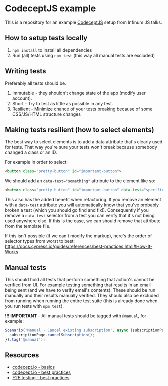 # CodeceptJS example
This is a repository for an example [CodeceptJS](https://codecept.io/) setup from Infinum JS talks.

## How to setup tests locally
1. `npm install` to install all dependencies
2. Run (all) tests using `npm test` (this way all manual tests are excluded)

## Writing tests
Preferably all tests should be.

1. Immutable - they shouldn't change state of the app (modify user account).
2. Short - Try to test as little as possible in any test.
3. Resilient - Minimize chance of your tests breaking because of some CSS/JS/HTML structure changes

## Making tests resilient (how to select elements)
The best way to select elements is to add a data attribute that's clearly used for tests. That way you're sure your tests won't break because somebody changed a class or an ID.

For example in order to select:
```html
<button class="pretty-button" id="important-button">
```
We should add an `data-test="something"` attribute to the element like so:
```html
<button class="pretty-button" id="important-button" data-test="specific-button">Submit</button>
```

This also has the added benefit when refactoring. If you remove an element with a `data-test` attribute you will automatically know that you've probably broken a test (which you should go find and fix!). Consequently if you remove a `data-test` selector from a test you can verify that it's not being used anywhere else. If this is the case, we can should remove that attribute from the template file.

If this isn't possible (if we can't modify the markup), here's the order of selector types from worst to best:
https://docs.cypress.io/guides/references/best-practices.html#How-It-Works

## Manual tests
This should hold all tests that perform something that action's cannot be verified from UI. For example testing something that results in an email being sent (and we have to verify email's contents). These should be run manually and their results manually verified. They should also be excluded from running when running the entire test suite (this is already done when you run tests with `npm test`).

**!!! IMPORTANT** - All manual tests should be tagged with `@manual`, for example:
```js
Scenario('Manual - Cancel existing subscription', async (subscriptionPage) => {
  subscriptionPage.cancelSubscription();
}).tag('@manual');
```

## Resources
- [codecept.io - basics](https://codecept.io/basics)
- [codecept.io - best practices](https://codecept.io/best)
- [E2E testing - best practices](https://docs.cypress.io/guides/references/best-practices.html)
